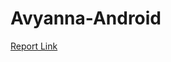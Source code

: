 # Avyanna-Android
<a href="https://docs.google.com/document/d/1qtC2CZWN5Wt6v46wDJdsyMXgzBD00t3N/edit?usp=share_link&ouid=100380291793051527284&rtpof=true&sd=true">Report Link</a>
